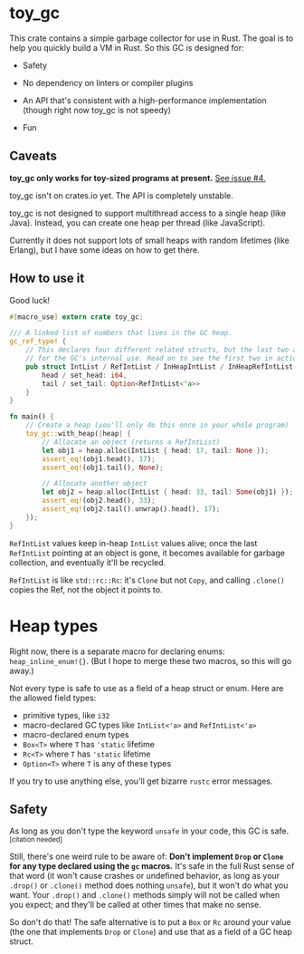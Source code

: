 # toy_gc

This crate contains a simple garbage collector for use in Rust.
The goal is to help you quickly build a VM in Rust.
So this GC is designed for:

*   Safety

*   No dependency on linters or compiler plugins

*   An API that's consistent with a high-performance implementation
    (though right now toy_gc is not speedy)

*   Fun


## Caveats

**toy_gc only works for toy-sized programs at present.**
[See issue #4.](https://github.com/jorendorff/rust-toy-gc/issues/4)

toy_gc isn't on crates.io yet. The API is completely unstable.

toy_gc is not designed to support multithread access to a single heap (like Java).
Instead, you can create one heap per thread (like JavaScript).

Currently it does not support lots of small heaps with random lifetimes (like Erlang),
but I have some ideas on how to get there.


## How to use it

Good luck!

```rust
#[macro_use] extern crate toy_gc;

/// A linked list of numbers that lives in the GC heap.
gc_ref_type! {
    // This declares four different related structs, but the last two are
    // for the GC's internal use. Read on to see the first two in action.
    pub struct IntList / RefIntList / InHeapIntList / InHeapRefIntList <'a> {
        head / set_head: i64,
        tail / set_tail: Option<RefIntList<'a>>
    }
}

fn main() {
    // Create a heap (you'll only do this once in your whole program)
    toy_gc::with_heap(|heap| {
        // Allocate an object (returns a RefIntList)
        let obj1 = heap.alloc(IntList { head: 17, tail: None });
        assert_eq!(obj1.head(), 17);
        assert_eq!(obj1.tail(), None);

        // Allocate another object
        let obj2 = heap.alloc(IntList { head: 33, tail: Some(obj1) });
        assert_eq!(obj2.head(), 33);
        assert_eq!(obj2.tail().unwrap().head(), 17);
    });
}
```

`RefIntList` values keep in-heap `IntList` values alive;
once the last `RefIntList` pointing at an object is gone,
it becomes available for garbage collection,
and eventually it'll be recycled.

`RefIntList` is like `std::rc::Rc`: it's `Clone` but not `Copy`,
and calling `.clone()` copies the Ref, not the object it points to.


# Heap types

Right now, there is a separate macro for declaring enums: `heap_inline_enum!{}`.
(But I hope to merge these two macros, so this will go away.)

Not every type is safe to use as a field of a heap struct or enum.
Here are the allowed field types:

* primitive types, like `i32`
* macro-declared GC types like `IntList<'a>` and `RefIntList<'a>`
* macro-declared enum types
* `Box<T>` where `T` has `'static` lifetime
* `Rc<T>` where `T` has `'static` lifetime
* `Option<T>` where `T` is any of these types

If you try to use anything else, you'll get bizarre `rustc` error messages.


## Safety

As long as you don't type the keyword `unsafe` in your code,
this GC is safe.<sup>[citation needed]</sup>

Still, there's one weird rule to be aware of:
**Don't implement `Drop` or `Clone`
for any type declared using the `gc` macros.**
It's safe in the full Rust sense of that word
(it won't cause crashes or undefined behavior,
as long as your `.drop()` or `.clone()` method does nothing `unsafe`),
but it won't do what you want.
Your `.drop()` and `.clone()` methods simply will not be called when you expect;
and they'll be called at other times that make no sense.

So don't do that!
The safe alternative is to put a `Box` or `Rc` around your value
(the one that implements `Drop` or `Clone`)
and use that as a field of a GC heap struct.
